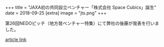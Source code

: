 +++
title = "JAXA初の共同設立ベンチャー「株式会社 Space Cubics」誕生"
date = 2018-09-25
[extra]
image = "jts.png"
+++

第26回NEDOピッチ（地方発ベンチャー特集）にて弊社の後藤が発表を行いました。 

[article link](https://www.youtube.com/watch?v=Zt_zESlPNQ4)  


